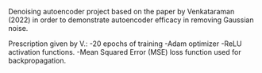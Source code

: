 Denoising autoencoder project based on the paper by Venkataraman (2022) in order to demonstrate autoencoder efficacy in removing Gaussian noise.

Prescription given by V.:
    -20 epochs of training
    -Adam optimizer
    -ReLU activation functions.
    -Mean Squared Error (MSE) loss function used for backpropagation.